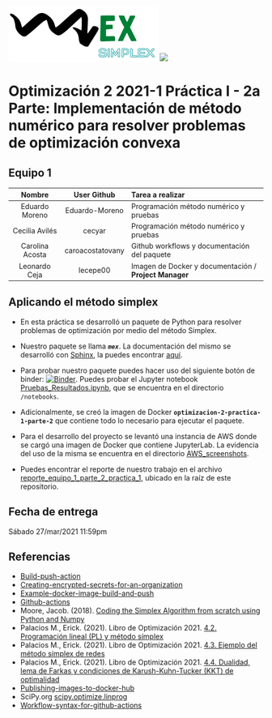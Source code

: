 ![](https://github.com/optimizacion-2-2021-1-gh-classroom/practica-1-segunda-parte-caroacostatovany/blob/main/src/docs/images/mex_simplex_logo.png) ![](https://mcdatos.itam.mx/wp-content/uploads/2020/11/ITAM-LOGO.03.jpg)
# Optimización 2 2021-1 Práctica I - 2a Parte: Implementación de método numérico para resolver problemas de optimización convexa #

## Equipo 1

| Nombre | User Github | Tarea a realizar |
|:---:|:---:|:---|
| Eduardo Moreno | Eduardo-Moreno| Programación método numérico y pruebas |
| Cecilia Avilés | cecyar| Programación método numérico y pruebas |
| Carolina Acosta | caroacostatovany| Github workflows y documentación del paquete |
| Leonardo Ceja | lecepe00| Imagen de Docker y documentación / **Project Manager** |

## Aplicando el método simplex

- En esta práctica se desarrolló un paquete de Python para resolver problemas de optimización por medio del método Simplex. 

- Nuestro paquete se llama ***`mex`***. La documentación del mismo se desarrolló con [Sphinx](https://www.sphinx-doc.org/en/master/), la puedes encontrar [aquí](https://optimizacion-2-2021-1-gh-classroom.github.io/practica-1-segunda-parte-caroacostatovany/).

- Para probar nuestro paquete puedes hacer uso del siguiente botón de binder: [![Binder](https://mybinder.org/badge_logo.svg)](https://mybinder.org/v2/gh/optimizacion-2-2021-1-gh-classroom/practica-1-segunda-parte-caroacostatovany/main?urlpath=lab). Puedes probar el Jupyter notebook [Pruebas_Resultados.ipynb](https://github.com/optimizacion-2-2021-1-gh-classroom/practica-1-segunda-parte-caroacostatovany/tree/main/notebooks), que se encuentra en el directorio `/notebooks`.

- Adicionalmente, se creó la imagen de Docker **`optimizacion-2-practica-1-parte-2`** que contiene todo lo necesario para ejecutar el paquete.

- Para el desarrollo del proyecto se levantó una instancia de AWS donde se cargó una imagen de Docker que contiene JupyterLab. La evidencia del uso de la misma se encuentra en el directorio [AWS_screenshots](https://github.com/optimizacion-2-2021-1-gh-classroom/practica-1-segunda-parte-caroacostatovany/tree/main/AWS_screenshots).

- Puedes encontrar el reporte de nuestro trabajo en el archivo [reporte_equipo_1_parte_2_practica_1](https://github.com/optimizacion-2-2021-1-gh-classroom/practica-1-segunda-parte-caroacostatovany/blob/main/reporte_equipo_1_parte_2_practica_1.ipynb), ubicado en la raíz de este repositorio.

## Fecha de entrega

Sábado 27/mar/2021 11:59pm

## Referencias

- [Build-push-action](https://github.com/docker/build-push-action)
- [Creating-encrypted-secrets-for-an-organization](https://docs.github.com/en/free-pro-team@latest/actions/reference/encrypted-secrets#creating-encrypted-secrets-for-an-organization)
- [Example-docker-image-build-and-push](https://github.com/palmoreck/example-docker-image-build-and-push/blob/main/README.md)
- [Github-actions](https://github.com/features/actions)
- Moore, Jacob.  (2018).  [Coding the Simplex Algorithm from scratch using Python and Numpy](https://medium.com/@jacob.d.moore1/coding-the-simplex-algorithm-from-scratch-using-python-and-numpy-93e3813e6e70)
- Palacios M., Erick. (2021). Libro de Optimización 2021. [4.2. Programación lineal (PL) y método símplex](https://itam-ds.github.io/analisis-numerico-computo-cientifico/IV.optimizacion_en_redes_y_prog_lineal/4.2/Programacion_lineal_y_metodo_simplex.html)
- Palacios M., Erick. (2021). Libro de Optimización 2021. [4.3. Ejemplo del método símplex de redes](https://itam-ds.github.io/analisis-numerico-computo-cientifico/IV.optimizacion_en_redes_y_prog_lineal/4.3/Ejemplo_metodo_simplex_de_redes.html) 
- Palacios M., Erick. (2021). Libro de Optimización 2021. [4.4. Dualidad, lema de Farkas y condiciones de Karush-Kuhn-Tucker (KKT) de optimalidad](https://itam-ds.github.io/analisis-numerico-computo-cientifico/IV.optimizacion_en_redes_y_prog_lineal/4.4/Dualidad_lema_de_Farkas_condiciones_KKT_de_optimalidad.html) 
- [Publishing-images-to-docker-hub](https://docs.github.com/en/free-pro-team@latest/actions/guides/publishing-docker-images#publishing-images-to-docker-hub)
- SciPy.org [scipy.optimize.linprog](https://docs.scipy.org/doc/scipy/reference/generated/scipy.optimize.linprog.html#scipy.optimize.linprog)
- [Workflow-syntax-for-github-actions](https://docs.github.com/en/actions/reference/workflow-syntax-for-github-actions)